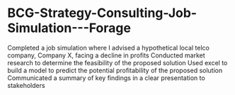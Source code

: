 # BCG-Strategy-Consulting-Job-Simulation---Forage

Completed a job simulation where I advised a hypothetical local telco company, Company X, facing a decline in profits
Conducted market research to determine the feasibility of the proposed solution
Used excel to build a model to predict the potential profitability of the proposed solution
Communicated a summary of key findings in a clear presentation to stakeholders

